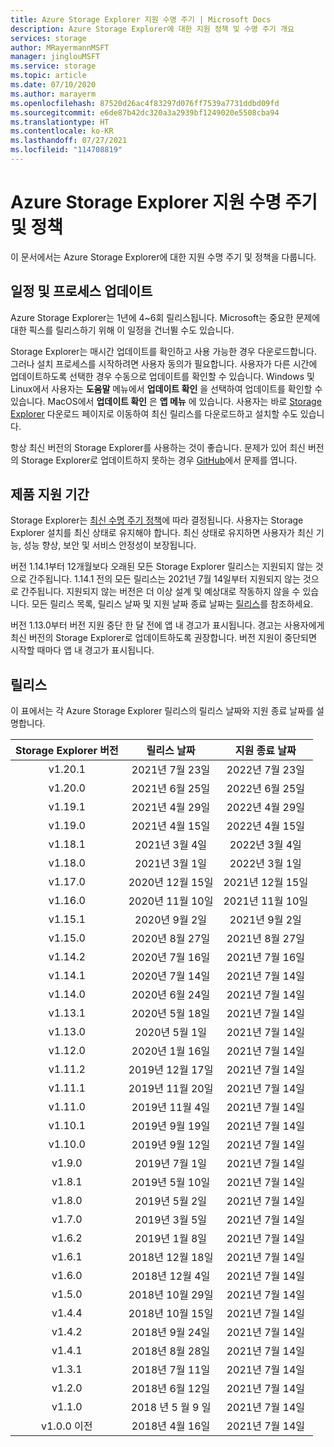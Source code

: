 ```yaml
---
title: Azure Storage Explorer 지원 수명 주기 | Microsoft Docs
description: Azure Storage Explorer에 대한 지원 정책 및 수명 주기 개요
services: storage
author: MRayermannMSFT
manager: jinglouMSFT
ms.service: storage
ms.topic: article
ms.date: 07/10/2020
ms.author: marayerm
ms.openlocfilehash: 87520d26ac4f83297d076ff7539a7731ddbd09fd
ms.sourcegitcommit: e6de87b42dc320a3a2939bf1249020e5508cba94
ms.translationtype: HT
ms.contentlocale: ko-KR
ms.lasthandoff: 07/27/2021
ms.locfileid: "114708819"
---
```

# <a name="azure-storage-explorer-support-lifecycle-and-policy"></a>Azure Storage Explorer 지원 수명 주기 및 정책

이 문서에서는 Azure Storage Explorer에 대한 지원 수명 주기 및 정책을 다룹니다.

## <a name="update-schedule-and-process"></a>일정 및 프로세스 업데이트

Azure Storage Explorer는 1년에 4~6회 릴리스됩니다. Microsoft는 중요한 문제에 대한 픽스를 릴리스하기 위해 이 일정을 건너뛸 수도 있습니다.

Storage Explorer는 매시간 업데이트를 확인하고 사용 가능한 경우 다운로드합니다. 그러나 설치 프로세스를 시작하려면 사용자 동의가 필요합니다. 사용자가 다른 시간에 업데이트하도록 선택한 경우 수동으로 업데이트를 확인할 수 있습니다. Windows 및 Linux에서 사용자는 **도움말** 메뉴에서 **업데이트 확인** 을 선택하여 업데이트를 확인할 수 있습니다. MacOS에서 **업데이트 확인** 은 **앱 메뉴** 에 있습니다. 사용자는 바로 [Storage Explorer](https://azure.microsoft.com/features/storage-explorer/) 다운로드 페이지로 이동하여 최신 릴리스를 다운로드하고 설치할 수도 있습니다.

항상 최신 버전의 Storage Explorer를 사용하는 것이 좋습니다. 문제가 있어 최신 버전의 Storage Explorer로 업데이트하지 못하는 경우 [GitHub](https://github.com/microsoft/AzureStorageExplorer)에서 문제를 엽니다.

## <a name="support-lifecycle"></a>제품 지원 기간

Storage Explorer는 [최신 수명 주기 정책](https://support.microsoft.com/help/30881/modern-lifecycle-policy)에 따라 결정됩니다. 사용자는 Storage Explorer 설치를 최신 상태로 유지해야 합니다. 최신 상태로 유지하면 사용자가 최신 기능, 성능 향상, 보안 및 서비스 안정성이 보장됩니다.

버전 1.14.1부터 12개월보다 오래된 모든 Storage Explorer 릴리스는 지원되지 않는 것으로 간주됩니다. 1\.14.1 전의 모든 릴리스는 2021년 7월 14일부터 지원되지 않는 것으로 간주됩니다. 지원되지 않는 버전은 더 이상 설계 및 예상대로 작동하지 않을 수 있습니다. 모든 릴리스 목록, 릴리스 날짜 및 지원 날짜 종료 날짜는 [릴리스](#releases)를 참조하세요.

버전 1.13.0부터 버전 지원 중단 한 달 전에 앱 내 경고가 표시됩니다. 경고는 사용자에게 최신 버전의 Storage Explorer로 업데이트하도록 권장합니다. 버전 지원이 중단되면 시작할 때마다 앱 내 경고가 표시됩니다.

## <a name="releases"></a>릴리스

이 표에서는 각 Azure Storage Explorer 릴리스의 릴리스 날짜와 지원 종료 날짜를 설명합니다.

| Storage Explorer 버전  | 릴리스 날짜       | 지원 종료 날짜 |
|:-------------------------:|:------------------:|:-------------------:|
| v1.20.1                   | 2021년 7월 23일      | 2022년 7월 23일       |
| v1.20.0                   | 2021년 6월 25일      | 2022년 6월 25일       |
| v1.19.1                   | 2021년 4월 29일     | 2022년 4월 29일      |
| v1.19.0                   | 2021년 4월 15일     | 2022년 4월 15일      |
| v1.18.1                   | 2021년 3월 4일      | 2022년 3월 4일       |
| v1.18.0                   | 2021년 3월 1일      | 2022년 3월 1일       |
| v1.17.0                   | 2020년 12월 15일  | 2021년 12월 15일   |
| v1.16.0                   | 2020년 11월 10일  | 2021년 11월 10일   |
| v1.15.1                   | 2020년 9월 2일  | 2021년 9월 2일   |
| v1.15.0                   | 2020년 8월 27일    | 2021년 8월 27일     |
| v1.14.2                   | 2020년 7월 16일      | 2021년 7월 16일       |
| v1.14.1                   | 2020년 7월 14일      | 2021년 7월 14일       |
| v1.14.0                   | 2020년 6월 24일      | 2021년 7월 14일       |
| v1.13.1                   | 2020년 5월 18일       | 2021년 7월 14일       |
| v1.13.0                   | 2020년 5월 1일        | 2021년 7월 14일       |
| v1.12.0                   | 2020년 1월 16일   | 2021년 7월 14일       |
| v1.11.2                   | 2019년 12월 17일  | 2021년 7월 14일       |
| v1.11.1                   | 2019년 11월 20일  | 2021년 7월 14일       |
| v1.11.0                   | 2019년 11월 4일   | 2021년 7월 14일       |
| v1.10.1                   | 2019년 9월 19일 | 2021년 7월 14일       |
| v1.10.0                   | 2019년 9월 12일 | 2021년 7월 14일       |
| v1.9.0                    | 2019년 7월 1일       | 2021년 7월 14일       |
| v1.8.1                    | 2019년 5월 10일       | 2021년 7월 14일       |
| v1.8.0                    | 2019년 5월 2일        | 2021년 7월 14일       |
| v1.7.0                    | 2019년 3월 5일      | 2021년 7월 14일       |
| v1.6.2                    | 2019년 1월 8일    | 2021년 7월 14일       |
| v1.6.1                    | 2018년 12월 18일  | 2021년 7월 14일       |
| v1.6.0                    | 2018년 12월 4일   | 2021년 7월 14일       |
| v1.5.0                    | 2018년 10월 29일   | 2021년 7월 14일       |
| v1.4.4                    | 2018년 10월 15일   | 2021년 7월 14일       |
| v1.4.2                    | 2018년 9월 24일 | 2021년 7월 14일       |
| v1.4.1                    | 2018년 8월 28일    | 2021년 7월 14일       |
| v1.3.1                    | 2018년 7월 11일      | 2021년 7월 14일       |
| v1.2.0                    | 2018년 6월 12일      | 2021년 7월 14일       |
| v1.1.0                    | 2018 년 5 월 9 일        | 2021년 7월 14일       |
| v1.0.0 이전        | 2018년 4월 16일     | 2021년 7월 14일       |
